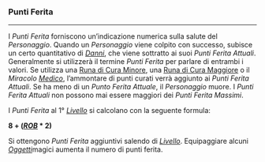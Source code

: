 ### Punti Ferita

---

I *Punti Ferita* forniscono un’indicazione numerica sulla salute del *Personaggio*. Quando un *Personaggio* viene colpito con successo, subisce un certo quantitativo di [*Danni*](..\combattimento\attacco.md), che viene sottratto ai suoi *Punti Ferita Attuali*. Generalmente si utilizzerà il termine *Punti Ferita* per parlare di entrambi i valori. Se utilizza una [Runa di Cura Minore](..\oggetti\consumabili.md), una [Runa di Cura Maggiore](..\oggetti\consumabili.md) o il *Miracolo* [*Medico*](..\magia\miracoli\liv-I.md), l’ammontare di punti curati verrà aggiunto ai *Punti Ferita Attuali*. Se ha meno di un *Punto Ferita Attuale*, il *Personaggio* muore. I *Punti Ferita Attuali* non possono mai essere maggiori dei *Punti Ferita Massimi*.

I *Punti Ferita* al 1° [*Livello*](livelli.md) si calcolano con la seguente formula:

**8 + ([*ROB*](caratteristiche.md) * 2)**

Si ottengono *Punti Ferita* aggiuntivi salendo di [*Livello*](livelli.md). Equipaggiare alcuni [*Oggetti*](..\oggetti.md)magici aumenta il numero di punti ferita.

